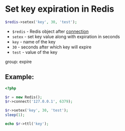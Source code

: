# Set key expiration in Redis

```php
$redis->setex('key', 30, 'test');
```

- `$redis` - Redis object after [connection](/php-redis/how-to-connect-to-redis)
- `setex` - set key value along with expiration in seconds
- `key` - name of the key
- `30` - seconds after which key will expire
- `test` - value of the key

group: expire

## Example: 
```php
<?php

$r = new Redis(); 
$r->connect('127.0.0.1', 6379);

$r->setex('key', 30, 'test');
sleep(1);

echo $r->ttl('key');
```

